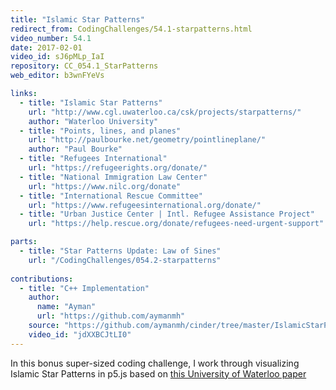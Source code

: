 ```yaml
---
title: "Islamic Star Patterns"
redirect_from: CodingChallenges/54.1-starpatterns.html
video_number: 54.1
date: 2017-02-01
video_id: sJ6pMLp_IaI
repository: CC_054.1_StarPatterns
web_editor: b3wnFYeVs

links:
  - title: "Islamic Star Patterns"
    url: "http://www.cgl.uwaterloo.ca/csk/projects/starpatterns/"
    author: "Waterloo University"
  - title: "Points, lines, and planes"
    url: "http://paulbourke.net/geometry/pointlineplane/"
    author: "Paul Bourke"
  - title: "Refugees International"
    url: "https://refugeerights.org/donate/"
  - title: "National Immigration Law Center"
    url: "https://www.nilc.org/donate"
  - title: "International Rescue Committee"
    url: "https://www.refugeesinternational.org/donate/"
  - title: "Urban Justice Center | Intl. Refugee Assistance Project"
    url: "https://help.rescue.org/donate/refugees-need-urgent-support"

parts:
  - title: "Star Patterns Update: Law of Sines"
    url: "/CodingChallenges/054.2-starpatterns"
    
contributions:
  - title: "C++ Implementation"
    author:
      name: "Ayman"
      url: "https://github.com/aymanmh"
    source: "https://github.com/aymanmh/cinder/tree/master/IslamicStarPatterns"
    video_id: "jdXXBCJtLI0"
---
```


In this bonus super-sized coding challenge, I work through visualizing Islamic Star Patterns in p5.js based on  [this University of Waterloo paper](http://www.cgl.uwaterloo.ca/csk/projects/starpatterns/)
